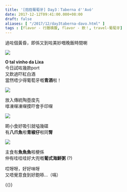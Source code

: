 ```yaml
---
title: '[抱抱葡萄牙] Day3：Taberna d''Avó'
date: 2017-12-12T09:41:00.000+08:00
draft: false
aliases: [ "/2017/12/day3taberna-davo.html" ]
tags : [flavor - 行膳積腹, flavor - 飲！, travel-葡萄牙]
---
```


過咗個黃昏，即係又到咗美妙嘅晚飯時間喇  

![](/images/portugal3l1.jpg)

**O tal vinho da Lixa**  
今日試咗幾款port  
又飲過吓紅白酒  
當然唔少得葡萄牙嘅**青酒**啦！  

![](/images/portugal3l2.jpg)

放入傳統陶壺度先  
嗱凍㗎凍㗎摸吓會手印㗎  

![](/images/portugal3l3.jpg)

啲小食好吸引就嗌幾碟  
有**八爪魚**啦**青椒仔**啦同**腎**  

![](/images/portugal3l.jpg)

主食有**魚魚魚**啦梗係  
仲有哇哇哇好大兜嘅**葡式海鮮粥** (?)  
  
哎呀呀，好好味呀  
又唔覺意食到好飽㖭...（嗝）  
  

{{<portugal>}}  
